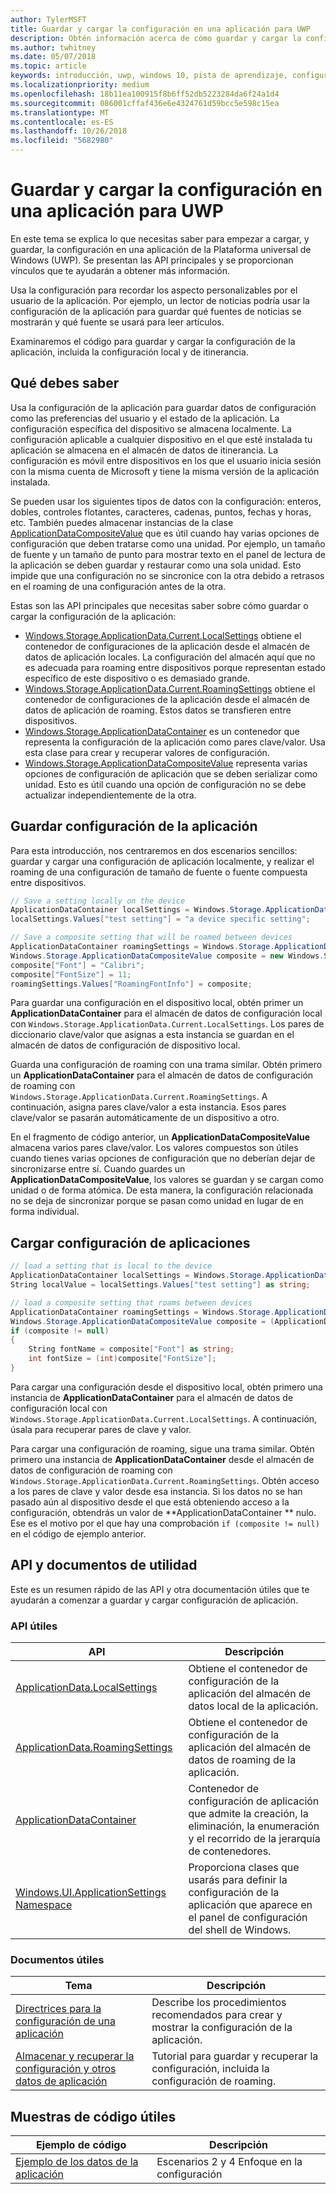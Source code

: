```yaml
---
author: TylerMSFT
title: Guardar y cargar la configuración en una aplicación para UWP
description: Obtén información acerca de cómo guardar y cargar la configuración de la aplicación en aplicaciones de la Plataforma universal de Windows.
ms.author: twhitney
ms.date: 05/07/2018
ms.topic: article
keywords: introducción, uwp, windows 10, pista de aprendizaje, configuración, guardar configuración, cargar configuración
ms.localizationpriority: medium
ms.openlocfilehash: 18b11ea100915f8b6ff52db5223284da6f24a1d4
ms.sourcegitcommit: 086001cffaf436e6e4324761d59bcc5e598c15ea
ms.translationtype: MT
ms.contentlocale: es-ES
ms.lasthandoff: 10/26/2018
ms.locfileid: "5682980"
---
```

# <a name="save-and-load-settings-in-a-uwp-app"></a>Guardar y cargar la configuración en una aplicación para UWP

En este tema se explica lo que necesitas saber para empezar a cargar, y guardar, la configuración en una aplicación de la Plataforma universal de Windows (UWP). Se presentan las API principales y se proporcionan vínculos que te ayudarán a obtener más información.

Usa la configuración para recordar los aspecto personalizables por el usuario de la aplicación. Por ejemplo, un lector de noticias podría usar la configuración de la aplicación para guardar qué fuentes de noticias se mostrarán y qué fuente se usará para leer artículos.

Examinaremos el código para guardar y cargar la configuración de la aplicación, incluida la configuración local y de itinerancia.

## <a name="what-do-you-need-to-know"></a>Qué debes saber

Usa la configuración de la aplicación para guardar datos de configuración como las preferencias del usuario y el estado de la aplicación.  La configuración específica del dispositivo se almacena localmente. La configuración aplicable a cualquier dispositivo en el que esté instalada tu aplicación se almacena en el almacén de datos de itinerancia. La configuración es móvil entre dispositivos en los que el usuario inicia sesión con la misma cuenta de Microsoft y tiene la misma versión de la aplicación instalada.

Se pueden usar los siguientes tipos de datos con la configuración: enteros, dobles, controles flotantes, caracteres, cadenas, puntos, fechas y horas, etc. También puedes almacenar instancias de la clase [ApplicationDataCompositeValue](https://docs.microsoft.com/uwp/api/Windows.Storage.ApplicationDataCompositeValue) que es útil cuando hay varias opciones de configuración que deben tratarse como una unidad. Por ejemplo, un tamaño de fuente y un tamaño de punto para mostrar texto en el panel de lectura de la aplicación se deben guardar y restaurar como una sola unidad. Esto impide que una configuración no se sincronice con la otra debido a retrasos en el roaming de una configuración antes de la otra.

Estas son las API principales que necesitas saber sobre cómo guardar o cargar la configuración de la aplicación:

- [Windows.Storage.ApplicationData.Current.LocalSettings](https://docs.microsoft.com/uwp/api/Windows.Storage.ApplicationData#Windows_Storage_ApplicationData_LocalSettings) obtiene el contenedor de configuraciones de la aplicación desde el almacén de datos de aplicación locales. La configuración del almacén aquí que no es adecuada para roaming entre dispositivos porque representan estado específico de este dispositivo o es demasiado grande.
- [Windows.Storage.ApplicationData.Current.RoamingSettings](https://docs.microsoft.com/uwp/api/windows.storage.applicationdata.roamingsettings#Windows_Storage_ApplicationData_RoamingSettings) obtiene el contenedor de configuraciones de la aplicación desde el almacén de datos de aplicación de roaming. Estos datos se transfieren entre dispositivos.
- [Windows.Storage.ApplicationDataContainer](https://docs.microsoft.com/uwp/api/windows.storage.applicationdatacontainer) es un contenedor que representa la configuración de la aplicación como pares clave/valor. Usa esta clase para crear y recuperar valores de configuración.
- [Windows.Storage.ApplicationDataCompositeValue](https://docs.microsoft.com/uwp/api/Windows.Storage.ApplicationDataCompositeValue) representa varias opciones de configuración de aplicación que se deben serializar como unidad. Esto es útil cuando una opción de configuración no se debe actualizar independientemente de la otra.

## <a name="save-app-settings"></a>Guardar configuración de la aplicación

Para esta introducción, nos centraremos en dos escenarios sencillos: guardar y cargar una configuración de aplicación localmente, y realizar el roaming de una configuración de tamaño de fuente o fuente compuesta entre dispositivos.

 ```csharp
// Save a setting locally on the device
ApplicationDataContainer localSettings = Windows.Storage.ApplicationData.Current.LocalSettings;
localSettings.Values["test setting"] = "a device specific setting";

// Save a composite setting that will be roamed between devices
ApplicationDataContainer roamingSettings = Windows.Storage.ApplicationData.Current.RoamingSettings;
Windows.Storage.ApplicationDataCompositeValue composite = new Windows.Storage.ApplicationDataCompositeValue();
composite["Font"] = "Calibri";
composite["FontSize"] = 11;
roamingSettings.Values["RoamingFontInfo"] = composite;
 ```

Para guardar una configuración en el dispositivo local, obtén primer un **ApplicationDataContainer** para el almacén de datos de configuración local con `Windows.Storage.ApplicationData.Current.LocalSettings`. Los pares de diccionario clave/valor que asignas a esta instancia se guardan en el almacén de datos de configuración de dispositivo local.

Guarda una configuración de roaming con una trama similar. Obtén primero un **ApplicationDataContainer** para el almacén de datos de configuración de roaming con `Windows.Storage.ApplicationData.Current.RoamingSettings`. A continuación, asigna pares clave/valor a esta instancia.  Esos pares clave/valor se pasarán automáticamente de un dispositivo a otro.

En el fragmento de código anterior, un **ApplicationDataCompositeValue** almacena varios pares clave/valor. Los valores compuestos son útiles cuando tienes varias opciones de configuración que no deberían dejar de sincronizarse entre sí. Cuando guardes un **ApplicationDataCompositeValue**, los valores se guardan y se cargan como unidad o de forma atómica. De esta manera, la configuración relacionada no se deja de sincronizar porque se pasan como unidad en lugar de en forma individual.

## <a name="load-app-settings"></a>Cargar configuración de aplicaciones

```csharp
// load a setting that is local to the device
ApplicationDataContainer localSettings = Windows.Storage.ApplicationData.Current.LocalSettings;
String localValue = localSettings.Values["test setting"] as string;

// load a composite setting that roams between devices
ApplicationDataContainer roamingSettings = Windows.Storage.ApplicationData.Current.RoamingSettings;
Windows.Storage.ApplicationDataCompositeValue composite = (ApplicationDataCompositeValue)roamingSettings.Values["RoamingFontInfo"];
if (composite != null)
{
    String fontName = composite["Font"] as string;
    int fontSize = (int)composite["FontSize"];
}
```

Para cargar una configuración desde el dispositivo local, obtén primero una instancia de **ApplicationDataContainer** para el almacén de datos de configuración local con `Windows.Storage.ApplicationData.Current.LocalSettings`. A continuación, úsala para recuperar pares de clave y valor.

Para cargar una configuración de roaming, sigue una trama similar. Obtén primero una instancia de **ApplicationDataContainer** desde el almacén de datos de configuración de roaming con `Windows.Storage.ApplicationData.Current.RoamingSettings`. Obtén acceso a los pares de clave y valor desde esa instancia. Si los datos no se han pasado aún al dispositivo desde el que está obteniendo acceso a la configuración, obtendrás un valor de **ApplicationDataContainer ** nulo. Ese es el motivo por el que hay una comprobación `if (composite != null)` en el código de ejemplo anterior.

## <a name="useful-apis-and-docs"></a>API y documentos de utilidad

Este es un resumen rápido de las API y otra documentación útiles que te ayudarán a comenzar a guardar y cargar configuración de aplicación.

### <a name="useful-apis"></a>API útiles

| API | Descripción |
|------|---------------|
| [ApplicationData.LocalSettings](https://msdn.microsoft.com/library/windows/apps/windows.storage.applicationdata.temporaryfolder) | Obtiene el contenedor de configuración de la aplicación del almacén de datos local de la aplicación. |
| [ApplicationData.RoamingSettings](https://docs.microsoft.com/uwp/api/windows.storage.applicationdata.roamingsettings) | Obtiene el contenedor de configuración de la aplicación del almacén de datos de roaming de la aplicación. |
| [ApplicationDataContainer](https://docs.microsoft.com/uwp/api/windows.storage.applicationdatacontainer) | Contenedor de configuración de aplicación que admite la creación, la eliminación, la enumeración y el recorrido de la jerarquía de contenedores. |
| [Windows.UI.ApplicationSettings Namespace](https://docs.microsoft.com/uwp/api/windows.ui.applicationsettings) | Proporciona clases que usarás para definir la configuración de la aplicación que aparece en el panel de configuración del shell de Windows. |

### <a name="useful-docs"></a>Documentos útiles

| Tema | Descripción |
|-------|----------------|
| [Directrices para la configuración de una aplicación](https://docs.microsoft.com/windows/uwp/design/app-settings/guidelines-for-app-settings) | Describe los procedimientos recomendados para crear y mostrar la configuración de la aplicación. |
| [Almacenar y recuperar la configuración y otros datos de aplicación](https://docs.microsoft.com/windows/uwp/design/app-settings/store-and-retrieve-app-data#create-and-read-a-local-file) | Tutorial para guardar y recuperar la configuración, incluida la configuración de roaming. |

## <a name="useful-code-samples"></a>Muestras de código útiles

| Ejemplo de código | Descripción |
|-----------------|---------------|
| [Ejemplo de los datos de la aplicación](https://github.com/Microsoft/Windows-universal-samples/tree/master/Samples/ApplicationData) | Escenarios 2 y 4 Enfoque en la configuración |